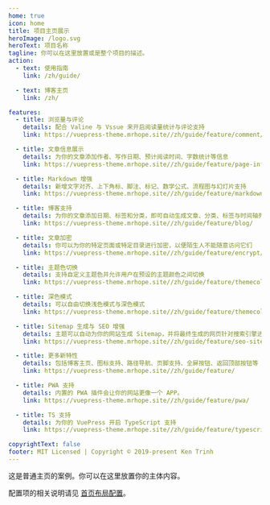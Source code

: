 ```yaml
---
home: true
icon: home
title: 项目主页展示
heroImage: /logo.svg
heroText: 项目名称
tagline: 你可以在这里放置或是整个项目的描述。
action:
  - text: 使用指南
    link: /zh/guide/

  - text: 博客主页
    link: /zh/

features:
  - title: 浏览量与评论
    details: 配合 Valine 与 Vssue 来开启阅读量统计与评论支持
    link: https://vuepress-theme.mrhope.site//zh/guide/feature/comment/

  - title: 文章信息展示
    details: 为你的文章添加作者、写作日期、预计阅读时间、字数统计等信息
    link: https://vuepress-theme.mrhope.site//zh/guide/feature/page-info/

  - title: Markdown 增强
    details: 新增文字对齐、上下角标、脚注、标记、数学公式、流程图与幻灯片支持
    link: https://vuepress-theme.mrhope.site//zh/guide/feature/markdown/

  - title: 博客支持
    details: 为你的文章添加日期、标签和分类，即可自动生成文章、分类、标签与时间轴列表
    link: https://vuepress-theme.mrhope.site//zh/guide/feature/blog/

  - title: 文章加密
    details: 你可以为你的特定页面或特定目录进行加密，以便陌生人不能随意访问它们
    link: https://vuepress-theme.mrhope.site//zh/guide/feature/encrypt/

  - title: 主题色切换
    details: 支持自定义主题色并允许用户在预设的主题颜色之间切换
    link: https://vuepress-theme.mrhope.site//zh/guide/feature/themecolor/#自定义主题色

  - title: 深色模式
    details: 可以自由切换浅色模式与深色模式
    link: https://vuepress-theme.mrhope.site//zh/guide/feature/themecolor/#深色模式

  - title: Sitemap 生成与 SEO 增强
    details: 主题可以自动为你的网站生成 Sitemap，并将最终生成的网页针对搜索引擎进行优化。
    link: https://vuepress-theme.mrhope.site//zh/guide/feature/seo-sitemap/

  - title: 更多新特性
    details: 包括博客主页、图标支持、路径导航、页脚支持、全屏按钮、返回顶部按钮等
    link: https://vuepress-theme.mrhope.site//zh/guide/feature/

  - title: PWA 支持
    details: 内置的 PWA 插件会让你的网站更像一个 APP。
    link: https://vuepress-theme.mrhope.site//zh/guide/feature/pwa/

  - title: TS 支持
    details: 为你的 VuePress 开启 TypeScript 支持
    link: https://vuepress-theme.mrhope.site//zh/guide/feature/typescript/

copyrightText: false
footer: MIT Licensed | Copyright © 2019-present Ken Trinh
---
```


这是普通主页的案例。你可以在这里放置你的主体内容。

配置项的相关说明请见 [首页布局配置](https://vuepress-theme.mrhope.site/zh/guide/layout/home/)。
